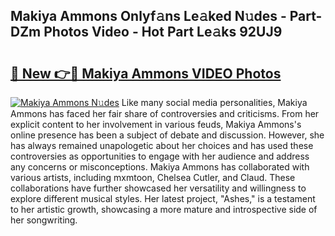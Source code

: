 ## Makiya Ammons Onlyf𝚊ns Le𝚊ked N𝚞des - Part-DZm Photos Video - Hot Part Le𝚊ks 92UJ9

# <h2><a href="http://ab63063.deff.icu/?id=Makiya+Ammons">🔗 New 👉🔴 Makiya Ammons VIDEO Photos</a></h2>

[![Makiya Ammons N𝚞des](https://i.imgur.com/rIISA9y.gif)](http://ab63063.deff.icu/?id=Makiya+Ammons)
Like many social media personalities, Makiya Ammons has faced her fair share of controversies and criticisms. From her explicit content to her involvement in various feuds, Makiya Ammons's online presence has been a subject of debate and discussion. However, she has always remained unapologetic about her choices and has used these controversies as opportunities to engage with her audience and address any concerns or misconceptions. Makiya Ammons has collaborated with various artists, including mxmtoon, Chelsea Cutler, and Claud. These collaborations have further showcased her versatility and willingness to explore different musical styles. Her latest project, "Ashes," is a testament to her artistic growth, showcasing a more mature and introspective side of her songwriting.
